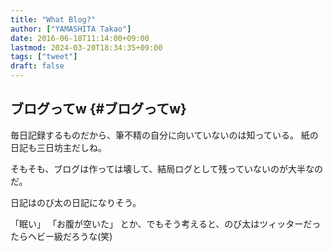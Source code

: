 ```yaml
---
title: "What Blog?"
author: ["YAMASHITA Takao"]
date: 2016-06-18T11:14:00+09:00
lastmod: 2024-03-20T18:34:35+09:00
tags: ["tweet"]
draft: false
---
```


## ブログってw {#ブログってw}

毎日記録するものだから、筆不精の自分に向いていないのは知っている。
紙の日記も三日坊主だしね。

そもそも、ブログは作っては壊して、結局ログとして残っていないのが大半なのだ。

日記はのび太の日記になりそう。

「眠い」 「お腹が空いた」
とか、でもそう考えると、のび太はツィッターだったらヘビー級だろうな(笑)
